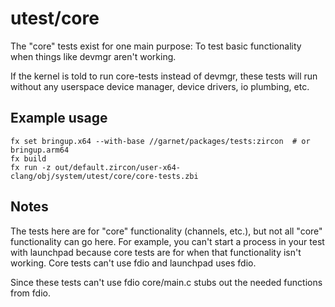 # utest/core

The "core" tests exist for one main purpose:
To test basic functionality when things like devmgr aren't working.

If the kernel is told to run core-tests instead of devmgr, these tests
will run without any userspace device manager, device drivers, io plumbing,
etc.

## Example usage

```
fx set bringup.x64 --with-base //garnet/packages/tests:zircon  # or bringup.arm64
fx build
fx run -z out/default.zircon/user-x64-clang/obj/system/utest/core/core-tests.zbi
```

## Notes

The tests here are for "core" functionality (channels, etc.), but
not all "core" functionality can go here.  For example, you can't
start a process in your test with launchpad because core tests are for
when that functionality isn't working.  Core tests can't use fdio and
launchpad uses fdio.

Since these tests can't use fdio core/main.c stubs out the needed
functions from fdio.
